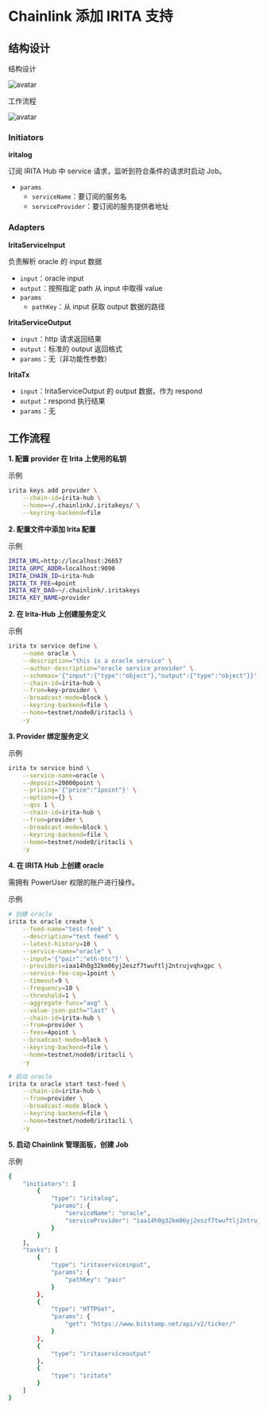 # Chainlink 添加 IRITA 支持

## 结构设计

结构设计

![avatar](1.png)

工作流程

![avatar](2.png)

### Initiators

**iritalog**

订阅 IRITA Hub 中 service 请求，监听到符合条件的请求时启动 Job。

- `params`
  - `serviceName`：要订阅的服务名
  - `serviceProvider`：要订阅的服务提供者地址

### Adapters

**IritaServiceInput**

负责解析 oracle 的 input 数据

- `input`：oracle input
- `output`：按照指定 path 从 input 中取得 value
- `params`
  - `pathKey`：从 input 获取 output 数据的路径

**IritaServiceOutput**

- `input`：http 请求返回结果
- `output`：标准的 output 返回格式
- `params`：无（非功能性参数）

**IritaTx**

- `input`：IritaServiceOutput 的 output 数据，作为 respond
- `output`：respond 执行结果
- `params`：无

## 工作流程

**1. 配置 provider 在 Irita 上使用的私钥**

示例

```bash
irita keys add provider \
    --chain-id=irita-hub \
    --home=~/.chainlink/.iritakeys/ \
    --keyring-backend=file
```

**2. 配置文件中添加 Irita 配置**

示例

```bash
IRITA_URL=http://localhost:26657
IRITA_GRPC_ADDR=localhost:9090
IRITA_CHAIN_ID=irita-hub
IRITA_TX_FEE=4point
IRITA_KEY_DAO=~/.chainlink/.iritakeys
IRITA_KEY_NAME=provider
```

**2. 在 Irita-Hub 上创建服务定义**

示例

```bash
irita tx service define \
    --name oracle \
    --description="this is a oracle service" \
    --author-description="oracle service provider" \
    --schemas='{"input":{"type":"object"},"output":{"type":"object"}}' \
    --chain-id=irita-hub \
    --from=key-provider \
    --broadcast-mode=block \
    --keyring-backend=file \
    --home=testnet/node0/iritacli \
    -y
```

**3. Provider 绑定服务定义**

示例

```bash
irita tx service bind \
    --service-name=oracle \
    --deposit=20000point \
    --pricing='{"price":"1point"}' \
    --options={} \
    --qos 1 \
    --chain-id=irita-hub \
    --from=provider \
    --broadcast-mode=block \
    --keyring-backend=file \
    --home=testnet/node0/iritacli \
    -y
```

**4. 在 IRITA Hub 上创建 oracle**

需拥有 PowerUser 权限的账户进行操作。

示例

```bash
# 创建 oracle
irita tx oracle create \
    --feed-name="test-feed" \
    --description="test feed" \
    --latest-history=10 \
    --service-name="oracle" \
    --input='{"pair":"eth-btc"}' \
    --providers=iaa14h0g32km06yj2eszf7twuftlj2ntrujvqhxgpc \
    --service-fee-cap=1point \
    --timeout=9 \
    --frequency=10 \
    --threshold=1 \
    --aggregate-func="avg" \
    --value-json-path="last" \
    --chain-id=irita-hub \
    --from=provider \
    --fees=4point \
    --broadcast-mode=block \
    --keyring-backend=file \
    --home=testnet/node0/iritacli \
    -y

# 启动 oracle
irita tx oracle start test-feed \
    --chain-id=irita-hub \
    --from=provider \
    --broadcast-mode block \
    --keyring-backend=file \
    --home=testnet/node0/iritacli \
    -y
```

**5. 启动 Chainlink 管理面板，创建 Job**

示例

```bash
{
    "initiators": [
        {
            "type": "iritalog",
            "params": {
                "serviceName": "oracle",
                "serviceProvider": "iaa14h0g32km06yj2eszf7twuftlj2ntrujvqhxgpc"
            }
        }
    ],
    "tasks": [
        {
            "type": "iritaserviceinput",
            "params": {
                "pathKey": "pair"
            }
        },
        {
            "type": "HTTPGet",
            "params": {
                "get": "https://www.bitstamp.net/api/v2/ticker/"
            }
        },
        {
            "type": "iritaserviceoutput"
        },
        {
            "type": "iritatx"
        }
    ]
}
```
